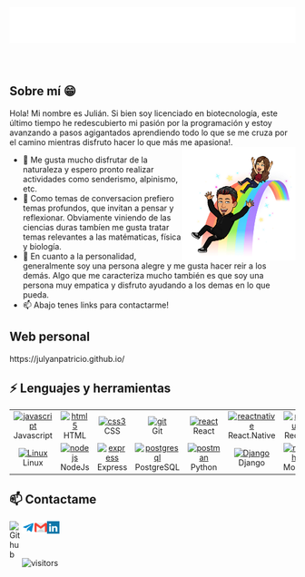 <br>
<h1 align="center">
  <img src="https://raw.githubusercontent.com/julyanpatricio/JulyanPatricio/master/name.svg" alt="Julyan Patricio" />
</h1>
<br>

<h2 align="left">Sobre mí 😁</h2>
Hola! Mi nombre es Julián. Si bien soy licenciado en biotecnología, este último tiempo he redescubierto mi pasión por la programación y estoy avanzando a pasos agigantados aprendiendo todo lo que se me cruza por el camino mientras disfruto hacer lo que más me apasiona!. 
<a href="https://samujjwaal.tech/"><img src="Bitmoji.png" align="right" height="200" /></a>

- 🌱 Me gusta mucho disfrutar de la naturaleza y espero pronto realizar actividades como senderismo, alpinismo, etc.
- 💬 Como temas de conversacion prefiero temas profundos, que invitan a pensar y reflexionar. Obviamente viniendo de las ciencias duras tambíen me gusta tratar temas relevantes a las matématicas, física y biología.
- 👯 En cuanto a la personalidad, generalmente soy una persona alegre y me gusta hacer reir a los demás. Algo que me caracteriza mucho también es que soy una persona muy empatica y disfruto ayudando a los demas en lo que pueda.
- 📫 Abajo tenes links para contactarme!

<h2 align="left">Web personal</h2>
https://julyanpatricio.github.io/

<h2 align="left">⚡ Lenguajes y herramientas</h2>
<table>
  <tr>
    <td align="center" width="96"> 
    <a href="https://developer.mozilla.org/en-US/docs/Web/JavaScript" target="_blank"> <img src="https://upload.wikimedia.org/wikipedia/commons/thumb/9/99/Unofficial_JavaScript_logo_2.svg/1024px-Unofficial_JavaScript_logo_2.svg.png" alt="javascript" width="40" height="40"/> </a>
    <br>Javascript
    </td>
    <td align="center" width="96"> 
<a href="https://www.w3.org/html/" target="_blank"> <img src="https://upload.wikimedia.org/wikipedia/commons/thumb/3/38/HTML5_Badge.svg/600px-HTML5_Badge.svg.png" alt="html5" width="40" height="40"/> </a>
<br>HTML
    </td>
    <td align="center" width="96"> 
<a href="https://www.w3schools.com/css/" target="_blank"> <img src="https://cdn4.iconfinder.com/data/icons/social-media-logos-6/512/121-css3-512.png" alt="css3" width="40" height="40"/> </a> 
<br>CSS
    </td>
    <td align="center" width="96">  
<a href="https://git-scm.com/" target="_blank"> <img src="https://www.vectorlogo.zone/logos/git-scm/git-scm-icon.svg" alt="git" width="40" height="40"/> </a>
<br>Git
    </td>
    <td align="center" width="96"> 
<a href="https://reactjs.org/" target="_blank"> <img src="https://seeklogo.com/images/R/react-logo-7B3CE81517-seeklogo.com.png" alt="react" width="40" height="40"/> </a> 
<br>React
    </td>
    <td align="center" width="96"> 
<a href="https://reactnative.dev/" target="_blank"> <img src="https://reactnative.dev/img/header_logo.svg" alt="reactnative" width="40" height="40"/> </a>
<br>React.Native
    </td>
    <td align="center" width="96">  
<a href="https://redux.js.org" target="_blank"> <img src="https://seeklogo.com/images/R/redux-logo-9CA6836C12-seeklogo.com.png" alt="redux" width="40" height="40"/> </a>
<br>Redux
    </td>
    <td align="center" width="96"> 
<a href="https://babeljs.io/" target="_blank"> <img src="https://www.vectorlogo.zone/logos/babeljs/babeljs-icon.svg" alt="babel" width="40" height="40"/> </a>
<br>Babel
    </td>
  </tr>
  <tr>
    <td align="center" width="96">  <a href="https://linuxmint.com/" target="_blank"> <img src="https://upload.wikimedia.org/wikipedia/commons/thumb/3/35/Tux.svg/165px-Tux.svg.png" alt="Linux" width="40" height="40"/> </a>
  <br>Linux
      </td>
    <td align="center" width="96"> 
<a href="https://nodejs.org" target="_blank"> <img src="https://cdn.pixabay.com/photo/2015/04/23/17/41/node-js-736399_960_720.png" alt="nodejs" height="40"/> </a>
<br>NodeJs
    </td>
    <td align="center" width="96"> 
<a href="https://expressjs.com" target="_blank"> <img src="https://i.cloudup.com/zfY6lL7eFa-3000x3000.png" alt="express" height="40"/> </a>
<br>Express
    </td>
    <td align="center" width="96">  
<a href="https://www.postgresql.org" target="_blank"> <img src="https://upload.wikimedia.org/wikipedia/commons/thumb/2/29/Postgresql_elephant.svg/1200px-Postgresql_elephant.svg.png" alt="postgresql" width="40" height="40"/> </a>
<br>PostgreSQL
    </td>
    <td align="center" width="96">  
<a href="https://www.python.org" target="_blank"> <img src="https://upload.wikimedia.org/wikipedia/commons/thumb/c/c3/Python-logo-notext.svg/110px-Python-logo-notext.svg.png" alt="postman" width="40" height="40"/> </a>
<br>Python
    </td>
    <td align="center" width="96"> 
<a href="https://www.djangoproject.com/" target="_blank"> <img src="https://static.djangoproject.com/img/logos/django-logo-negative.png" alt="Django" width="40" height="40"/> </a> 
<br>Django
    </td>
    <td align="center" width="96">  
<a href="https://mochajs.org" target="_blank"> <img src="https://www.vectorlogo.zone/logos/mochajs/mochajs-icon.svg" alt="mocha" width="40" height="40"/> </a>
<br>Mocha
    </td>
    <td align="center" width="96"> 
<a href="https://www.typescriptlang.org/" target="_blank"> <img src="https://upload.wikimedia.org/wikipedia/commons/thumb/4/4c/Typescript_logo_2020.svg/1200px-Typescript_logo_2020.svg.png" alt="typescript" width="40" height="40"/> </a>
<br>TypeScript
    </td>
  </tr>
</table>

<h2>📫 Contactame</h2>
<a href="https://github.com/julyanpatricio/">
  <img align="left" alt="Github" width="22px" src="https://cdn.jsdelivr.net/npm/simple-icons@v3/icons/github.svg" />
</a>
<a href="https://t.me/julyanpatricio">
  <img align="left" alt="Telegram" width="22px" src="icons/telegram.svg"" />
</a>
<a href="mailto:julyan.patricio@gmail.com">
  <img align="left" alt="Gmail" width="22px" src= "icons/gmail.svg" />
</a>
<a href="https://www.linkedin.com/julianrodriguezdev">
  <img align="left" alt="Gmail" width="22px" src="icons/linkedin.svg" />
</a>
<br>
<br>
<br>

![visitors](https://visitor-badge.glitch.me/badge?page_id=julyanpatricio.julyanpatricio)
